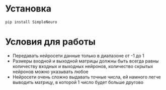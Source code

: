 # Установка
<code>pip install SimpleNeuro</code>

# Условия для работы

<ul>
  <li>Передавать нейросети данные только в диапазоне от -1 до 1</li>
  <li>Размеры входной и выходной матрицы должны быть всегда равны количеству входных и выходных нейронов, количество скрытых нейронов можно указывать любое</li>
  <li>Нейросети очень сложно выдавать точные числа, ей намного легче выводить матрицу, в которой 1 число будет больше другово</li>
</ul>
